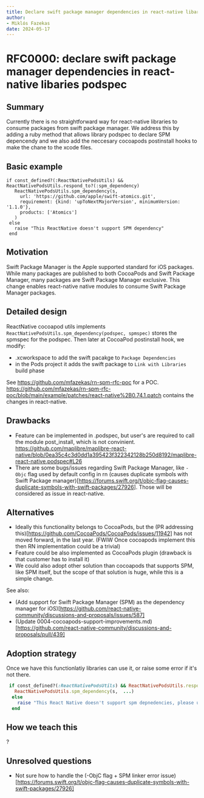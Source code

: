 ```yaml
---
title: Declare swift package manager dependencies in react-native libaries podspec
author:
- Miklós Fazekas
date: 2024-05-17
---
```


# RFC0000: declare swift package manager dependencies in react-native libaries podspec

## Summary

Currently there is no straightforward way for react-native libraries to consume packages from swift package manager. We address this by adding a ruby method that allows library podspec to declare SPM depencendy and we also add the neccesary cocoapods postinstall hooks to make the chane to the xcode files.

## Basic example

```
if const_defined?(:ReactNativePodsUtils) && ReactNativePodsUtils.respond_to?(:spm_dependency) 
   ReactNativePodsUtils.spm_dependency(s,  
     url: 'https://github.com/apple/swift-atomics.git', 
     requirement: {kind: 'upToNextMajorVersion', minimumVersion: '1.1.0'}, 
     products: ['Atomics'] 
   ) 
 else 
   raise "This ReactNative doesn't support SPM dependency" 
 end 
```

## Motivation

Swift Package Manager is the Apple supported standard for iOS packages. While many packages are published to both CocoaPods and Swift Package Manager, many packages are Swift Package Manager exclusive. This change enables react-native native modules to consume Swift Package Manager packages.

## Detailed design

ReactNative cocoapod utils implements `ReactNativePodsUtils.spm_dependency(podspec, spmspec)` stores the spmspec for the podspec. Then later at CocoaPod postinstall hook, we modify:
- .xcworkspace to add the swift pacakge to `Package Dependencies`
- in the Pods project it adds the swift package to `Link with Libraries` build phase 

See https://github.com/mfazekas/rn-spm-rfc-poc for a POC. https://github.com/mfazekas/rn-spm-rfc-poc/blob/main/example/patches/react-native%2B0.74.1.patch contains the changes in react-native.

## Drawbacks

- Feature can be implemented in .podspec, but user's are required to call the module post_install, which is not convinient. https://github.com/maplibre/maplibre-react-native/blob/0ea35c4c3d0dd1a395423f322342128b250d8192/maplibre-react-native.podspec#L26
- There are some bugs/issues regarding Swift Package Manager, like `-Objc` flag used by default config in rn (causes duplicate symbols with Swift Package manager)[https://forums.swift.org/t/objc-flag-causes-duplicate-symbols-with-swift-packages/27926]. Those will be considered as issue in react-native.      

## Alternatives

- Ideally this functionality belongs to CocoaPods, but the (PR addressing this)[https://github.com/CocoaPods/CocoaPods/issues/11942] has not moved forward, in the last year. (FWIW Once cocoapods implement this then RN implementation could be a trivial)
- Feature could be also implemented as CocoaPods plugin (drawback is that customer has to install it)
- We could also adopt other solution than cocoapods that supports SPM, like SPM itself, but the scope of that solution is huge, while this is a simple change.

See also:
- (Add support for Swift Package Manager (SPM) as the dependency manager for iOS)[https://github.com/react-native-community/discussions-and-proposals/issues/587]
- (Update 0004-cocoapods-support-improvements.md)[https://github.com/react-native-community/discussions-and-proposals/pull/439]

## Adoption strategy

Once we have this functionlatiy libraries can use it, or raise some error if it's not there.

```ruby
 if const_defined?(:ReactNativePodsUtils) && ReactNativePodsUtils.respond_to?(:spm_dependency) 
   ReactNativePodsUtils.spm_dependency(s,  ...)
  else
    raise "This React Native doesn't support spm depnedencies, please upgrade"  
  end
```

## How we teach this

?

## Unresolved questions

- Not sure how to handle the (-ObjC flag + SPM linker error issue)[https://forums.swift.org/t/objc-flag-causes-duplicate-symbols-with-swift-packages/27926] 



